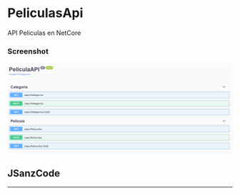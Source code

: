# PeliculasApi
API Peliculas en NetCore

### Screenshot
![Image text](https://github.com/JONNYJSC/PeliculasApi/blob/master/Peli_api.png)
## JSanzCode
***
